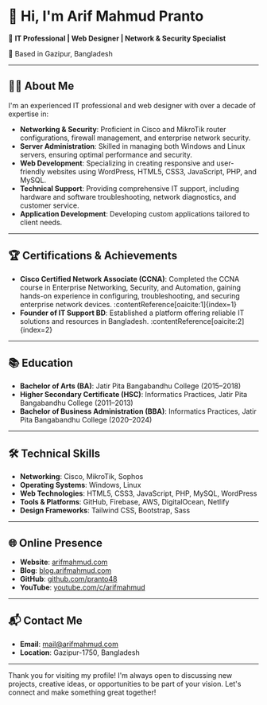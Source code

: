 # 👋 Hi, I'm Arif Mahmud Pranto

🎯 **IT Professional | Web Designer | Network & Security Specialist**

📍 Based in Gazipur, Bangladesh

---

## 🧑‍💻 About Me

I'm an experienced IT professional and web designer with over a decade of expertise in:

- **Networking & Security**: Proficient in Cisco and MikroTik router configurations, firewall management, and enterprise network security.
- **Server Administration**: Skilled in managing both Windows and Linux servers, ensuring optimal performance and security.
- **Web Development**: Specializing in creating responsive and user-friendly websites using WordPress, HTML5, CSS3, JavaScript, PHP, and MySQL.
- **Technical Support**: Providing comprehensive IT support, including hardware and software troubleshooting, network diagnostics, and customer service.
- **Application Development**: Developing custom applications tailored to client needs.

---

## 🏆 Certifications & Achievements

- **Cisco Certified Network Associate (CCNA)**: Completed the CCNA course in Enterprise Networking, Security, and Automation, gaining hands-on experience in configuring, troubleshooting, and securing enterprise network devices. :contentReference[oaicite:1]{index=1}
- **Founder of IT Support BD**: Established a platform offering reliable IT solutions and resources in Bangladesh. :contentReference[oaicite:2]{index=2}

---

## 📚 Education

- **Bachelor of Arts (BA)**: Jatir Pita Bangabandhu College (2015–2018)
- **Higher Secondary Certificate (HSC)**: Informatics Practices, Jatir Pita Bangabandhu College (2011–2013)
- **Bachelor of Business Administration (BBA)**: Informatics Practices, Jatir Pita Bangabandhu College (2020–2024)

---

## 🛠️ Technical Skills

- **Networking**: Cisco, MikroTik, Sophos
- **Operating Systems**: Windows, Linux
- **Web Technologies**: HTML5, CSS3, JavaScript, PHP, MySQL, WordPress
- **Tools & Platforms**: GitHub, Firebase, AWS, DigitalOcean, Netlify
- **Design Frameworks**: Tailwind CSS, Bootstrap, Sass

---

## 🌐 Online Presence

- **Website**: [arifmahmud.com](https://arifmahmud.com)
- **Blog**: [blog.arifmahmud.com](https://blog.arifmahmud.com)
- **GitHub**: [github.com/pranto48](https://github.com/pranto48)
- **YouTube**: [youtube.com/c/arifmahmud](https://www.youtube.com/c/arifmahmudpranto)

---

## 📬 Contact Me

- **Email**: [mail@arifmahmud.com](mailto:mail@arifmahmud.com)
- **Location**: Gazipur-1750, Bangladesh

---

Thank you for visiting my profile! I'm always open to discussing new projects, creative ideas, or opportunities to be part of your vision. Let's connect and make something great together!
